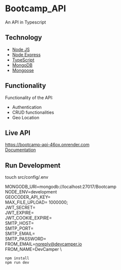 # Bootcamp_API

An API in Typescript

## Technology

- [Node JS](https://nodejs.org/)
- [Node Express](https://expressjs.com/)
- [TypeScript](https://www.typescriptlang.org/)
- [MongoDB](https://mongodb.com/)
- [Mongoose](https://mongoosejs.com/)

## Functionality

Functionality of the API:

- Authentication
- CRUD functionalities
- Geo Location

## Live API

https://bootcamp-api-46ox.onrender.com
</br>
<a href="https://documenter.getpostman.com/view/19017681/UVyoXeJR#ccdf65d6-13df-46d4-be81-f6580c144d4f" target="_blank">Documentation</a>

## Run Development

touch src/config/.env

MONGODB_URI=mongodb://localhost:27017/Bootcamp \
NODE_ENV=development \
GEOCODER_API_KEY= \
MAX_FILE_UPLOAD= 1000000; \
JWT_SECRET= \
JWT_EXPIRE= \
JWT_COOKIE_EXPIRE= \
SMTP_HOST= \
SMTP_PORT= \
SMTP_EMAIL= \
SMTP_PASSWORD= \
FROM_EMAIL=noreply@devcamper.io \
FROM_NAME=DevCamper \

```
npm install
npm run dev
```
